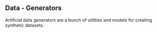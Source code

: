 ## Data - Generators

Artificial data generators are a bunch of utilities and models for creating synthetic datasets.
